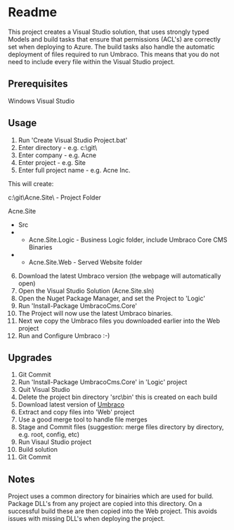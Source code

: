 # Readme

This project creates a Visual Studio solution, that uses strongly typed Models
and build tasks that ensure that permissions (ACL's) are correctly set when deploying
to Azure. The build tasks also handle the automatic deployment of files required
to run Umbraco. This means that you do not need to include every file within the
Visual Studio project.

## Prerequisites

Windows
Visual Studio

## Usage

1. Run 'Create Visual Studio Project.bat'
2. Enter directory - e.g. c:\git\
3. Enter company - e.g. Acne
4. Enter project - e.g. Site
5. Enter full project name - e.g. Acne Inc.

This will create:

c:\git\Acne.Site\ - Project Folder

Acne.Site
+ Src
+ + Acne.Site.Logic - Business Logic folder, include Umbraco Core CMS Binaries
+ + Acne.Site.Web - Served Website folder


6. Download the latest Umbraco version (the webpage will automatically open)
7. Open the Visual Studio Solution (Acne.Site.sln)
8. Open the Nuget Package Manager, and set the Project to 'Logic'
9. Run 'Install-Package UmbracoCms.Core'
10. The Project will now use the latest Umbraco binaries.
11. Next we copy the Umbraco files you downloaded earlier into the Web project
12. Run and Configure Umbraco :-)

## Upgrades

1. Git Commit
2. Run 'Install-Package UmbracoCms.Core' in 'Logic' project
3. Quit Visual Studio
4. Delete the project bin directory 'src\bin' this is created on each build
4. Download latest version of [Umbraco](https://our.umbraco.org/contribute/releases/)
5. Extract and copy files into 'Web' project
6. Use a good merge tool to handle file merges
7. Stage and Commit files (suggestion: merge files directory by directory, e.g. root, config, etc)
8. Run Visaul Studio project
9. Build solution
10. Git Commit

## Notes

Project uses a common directory for binairies which are used for build.
Package DLL's from any project are copied into this directory.
On a successful build these are then copied into the Web project.
This avoids issues with missing DLL's when deploying the project. 
